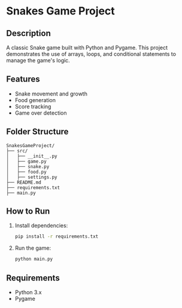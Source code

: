 # Snakes Game Project

## Description
A classic Snake game built with Python and Pygame. This project demonstrates the use of arrays, loops, and conditional statements to manage the game's logic.

## Features
- Snake movement and growth
- Food generation
- Score tracking
- Game over detection

## Folder Structure
```
SnakesGameProject/
├── src/
│   ├── __init__.py
│   ├── game.py
│   ├── snake.py
│   ├── food.py
│   ├── settings.py
├── README.md
├── requirements.txt
├── main.py
```

## How to Run
1. Install dependencies:
    ```bash
    pip install -r requirements.txt
    ```

2. Run the game:
    ```bash
    python main.py
    ```

## Requirements
- Python 3.x
- Pygame